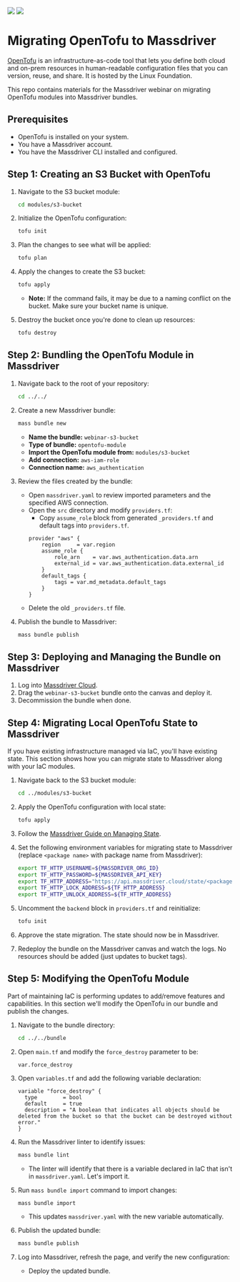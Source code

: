 ![](https://raw.githubusercontent.com/opentofu/brand-artifacts/main/full/transparent/SVG/on-dark.svg#gh-dark-mode-only)
![](https://raw.githubusercontent.com/opentofu/brand-artifacts/main/full/transparent/SVG/on-light.svg#gh-light-mode-only)

# Migrating OpenTofu to Massdriver

[OpenTofu](https://github.com/opentofu/opentofu) is an infrastructure-as-code tool that lets you define both cloud and on-prem resources in human-readable configuration files that you can version, reuse, and share. It is hosted by the Linux Foundation.

This repo contains materials for the Massdriver webinar on migrating OpenTofu modules into Massdriver bundles.

## Prerequisites

- OpenTofu is installed on your system.
- You have a Massdriver account.
- You have the Massdriver CLI installed and configured.

## Step 1: Creating an S3 Bucket with OpenTofu

1. Navigate to the S3 bucket module:
    ```bash
    cd modules/s3-bucket
    ```

2. Initialize the OpenTofu configuration:
    ```bash
    tofu init
    ```

3. Plan the changes to see what will be applied:
    ```bash
    tofu plan
    ```

4. Apply the changes to create the S3 bucket:
    ```bash
    tofu apply
    ```

    - **Note:** If the command fails, it may be due to a naming conflict on the bucket. Make sure your bucket name is unique.

5. Destroy the bucket once you're done to clean up resources:
    ```bash
    tofu destroy
    ```

## Step 2: Bundling the OpenTofu Module in Massdriver

1. Navigate back to the root of your repository:
    ```bash
    cd ../../
    ```

2. Create a new Massdriver bundle:
    ```bash
    mass bundle new
    ```

    - **Name the bundle:** `webinar-s3-bucket`
    - **Type of bundle:** `opentofu-module`
    - **Import the OpenTofu module from:** `modules/s3-bucket`
    - **Add connection:** `aws-iam-role`
    - **Connection name:** `aws_authentication`

4. Review the files created by the bundle:
    - Open `massdriver.yaml` to review imported parameters and the specified AWS connection.
    - Open the `src` directory and modify `providers.tf`:
        - Copy `assume_role` block from generated `_providers.tf` and default tags into `providers.tf`.
        ```hcl
        provider "aws" {
            region     = var.region
            assume_role {
                role_arn    = var.aws_authentication.data.arn
                external_id = var.aws_authentication.data.external_id
            }
            default_tags {
                tags = var.md_metadata.default_tags
            }
        }
        ```
    - Delete the old `_providers.tf` file.

5. Publish the bundle to Massdriver:
    ```bash
    mass bundle publish
    ```

## Step 3: Deploying and Managing the Bundle on Massdriver

1. Log into [Massdriver Cloud](https://massdriver.cloud).
2. Drag the `webinar-s3-bucket` bundle onto the canvas and deploy it.
3. Decommission the bundle when done.

## Step 4: Migrating Local OpenTofu State to Massdriver

If you have existing infrastructure managed via IaC, you'll have existing state. This section shows how you can migrate state to Massdriver along with your IaC modules.

1. Navigate back to the S3 bucket module:
    ```bash
    cd ../modules/s3-bucket
    ```

2. Apply the OpenTofu configuration with local state:
    ```bash
    tofu apply
    ```

3. Follow the [Massdriver Guide on Managing State](https://docs.massdriver.cloud/guides/managing-state).

4. Set the following environment variables for migrating state to Massdriver (replace `<package name>` with package name from Massdriver):
    ```bash
    export TF_HTTP_USERNAME=${MASSDRIVER_ORG_ID}
    export TF_HTTP_PASSWORD=${MASSDRIVER_API_KEY}
    export TF_HTTP_ADDRESS="https://api.massdriver.cloud/state/<package name>/src"
    export TF_HTTP_LOCK_ADDRESS=${TF_HTTP_ADDRESS}
    export TF_HTTP_UNLOCK_ADDRESS=${TF_HTTP_ADDRESS}
    ```

5. Uncomment the `backend` block in `providers.tf` and reinitialize:
    ```bash
    tofu init
    ```

6. Approve the state migration. The state should now be in Massdriver.

7. Redeploy the bundle on the Massdriver canvas and watch the logs. No resources should be added (just updates to bucket tags).

## Step 5: Modifying the OpenTofu Module

Part of maintaining IaC is performing updates to add/remove features and capabilities. In this section we'll modify the OpenTofu in our bundle and publish the changes.

1. Navigate to the bundle directory:
    ```bash
    cd ../../bundle
    ```

2. Open `main.tf` and modify the `force_destroy` parameter to be:
    ```hcl
    var.force_destroy
    ```

3. Open `variables.tf` and add the following variable declaration:
    ```hcl
    variable "force_destroy" {
      type        = bool
      default     = true
      description = "A boolean that indicates all objects should be deleted from the bucket so that the bucket can be destroyed without error."
    }
    ```

4. Run the Massdriver linter to identify issues:
    ```bash
    mass bundle lint
    ```

    - The linter will identify that there is a variable declared in IaC that isn't in `massdriver.yaml`. Let's import it.

5. Run `mass bundle import` command to import changes:
    ```bash
    mass bundle import
    ```

    - This updates `massdriver.yaml` with the new variable automatically.

6. Publish the updated bundle:
    ```bash
    mass bundle publish
    ```

7. Log into Massdriver, refresh the page, and verify the new configuration:
    - Deploy the updated bundle.